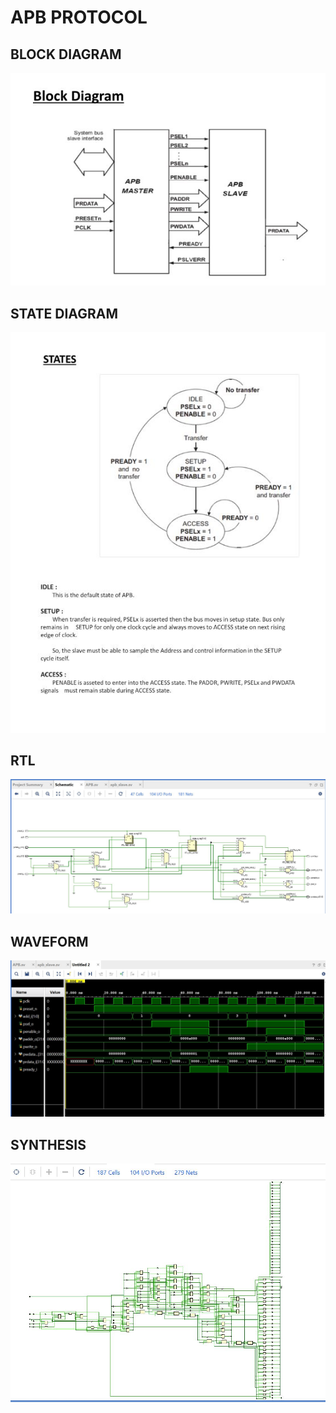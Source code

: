 # APB PROTOCOL

## BLOCK DIAGRAM

![](https://github.com/anandbaheti/VLSICLUB_TRAINING/blob/main/APB%20SLAVE/APB%20BLOCK%20DIAGRAM.JPG)

## STATE DIAGRAM

![](https://github.com/anandbaheti/VLSICLUB_TRAINING/blob/main/APB%20SLAVE/STATE%20DIAGRAM.JPG)

## RTL

![](https://github.com/anandbaheti/VLSICLUB_TRAINING/blob/main/APB%20SLAVE/RTL.JPG)

## WAVEFORM

![](https://github.com/anandbaheti/VLSICLUB_TRAINING/blob/main/APB%20SLAVE/WAVEFORM.JPG)

## SYNTHESIS

![](https://github.com/anandbaheti/VLSICLUB_TRAINING/blob/main/APB%20SLAVE/SYNTHESIS.JPG)
